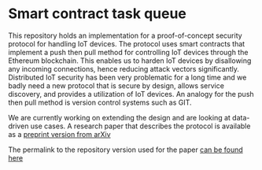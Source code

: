 # Smart contract task queue
This repository holds an implementation for a proof-of-concept security protocol for handling IoT devices. The protocol uses smart contracts that implement a push then pull method for controlling IoT devices through the Ethereum blockchain. This enables us to harden IoT devices by disallowing any incoming connections, hence reducing attack vectors significantly. Distributed IoT security has been very problematic for a long time and we badly need a new protocol that is secure by design, allows service discovery, and provides a utilization of IoT devices. An analogy for the push then pull method is version control systems such as GIT.

We are currently working on extending the design and are looking at data-driven use cases. A research paper that describes the protocol is available as a [preprint version from arXiv](https://to-be-added)

The permalink to the repository version used for the paper [can be found here](https://github.com/wickstjo/eth-task-queue/tree/ed0e71142630619062f7c368cda14207450e4ec2)